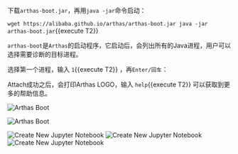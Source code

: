 



下载`arthas-boot.jar`，再用`java -jar`命令启动：

`wget https://alibaba.github.io/arthas/arthas-boot.jar
java -jar arthas-boot.jar`{{execute T2}}

`arthas-boot`是`Arthas`的启动程序，它启动后，会列出所有的Java进程，用户可以选择需要诊断的目标进程。

选择第一个进程，输入 `1`{{execute T2}} ，再`Enter/回车`：

Attach成功之后，会打印Arthas LOGO，输入 `help`{{execute T2}} 可以获取到更多的帮助信息。

![Arthas Boot](/katacoda-scenarios/scenarios/arthas-tutorials/assets/arthas-boot.png)

![Arthas Boot](/hengyunabc/scenarios/arthas-tutorials/assets/arthas-boot.png)


<img src="/kubeflow/scenarios/deploying-kubeflow/assets/jupyterhub-create-notebook.png" alt="Create New Jupyter Notebook">


<img src="/katacoda-scenarios/scenarios/arthas-tutorials/assets/arthas-boot.png" alt="Create New Jupyter Notebook">


<img src="/hengyunabc/scenarios/arthas-tutorials/assets/arthas-boot.png" alt="Create New Jupyter Notebook">